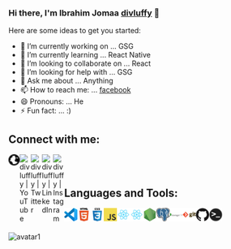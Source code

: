### Hi there, I'm Ibrahim Jomaa [divluffy][website] 👋 


Here are some ideas to get you started:

- 🔭 I’m currently working on ... GSG
- 🌱 I’m currently learning ... React Native
- 👯 I’m looking to collaborate on ...  React
- 🤔 I’m looking for help with ... GSG
- 💬 Ask me about ... Anything
- 📫 How to reach me: ... [facebook](https://www.facebook.com/div.luffy/)
- 😄 Pronouns: ... He
- ⚡ Fun fact: ... :)

## Connect with me:

[<img align="left" alt="divluffy" width="22px" src="https://raw.githubusercontent.com/iconic/open-iconic/master/svg/globe.svg" />][website]
[<img align="left" alt="divluffy | YouTube" width="22px" src="https://cdn.jsdelivr.net/npm/simple-icons@v3/icons/youtube.svg" />][youtube]
[<img align="left" alt="divluffy | Twitter" width="22px" src="https://cdn.jsdelivr.net/npm/simple-icons@3.13.0/icons/instagram.svg" />][instagram]
[<img align="left" alt="divluffy | LinkedIn" width="22px" src="https://cdn.jsdelivr.net/npm/simple-icons@v3/icons/linkedin.svg" />][linkedin]
[<img align="left" alt="divluffy | Instagram" width="22px" src="https://cdn.jsdelivr.net/npm/simple-icons@3.13.0/icons/facebook.svg" />][facebook]

<br />
<br />

## Languages and Tools:

[<img align="left" alt="Visual Studio Code" width="26px" src="https://raw.githubusercontent.com/github/explore/80688e429a7d4ef2fca1e82350fe8e3517d3494d/topics/visual-studio-code/visual-studio-code.png" />][website]

[<img align="left" alt="HTML5" width="26px" src="https://raw.githubusercontent.com/github/explore/80688e429a7d4ef2fca1e82350fe8e3517d3494d/topics/html/html.png" />][website]

[<img align="left" alt="CSS3" width="26px" src="https://raw.githubusercontent.com/github/explore/80688e429a7d4ef2fca1e82350fe8e3517d3494d/topics/css/css.png" />][website]

[<img align="left" alt="JavaScript" width="26px" src="https://raw.githubusercontent.com/github/explore/80688e429a7d4ef2fca1e82350fe8e3517d3494d/topics/javascript/javascript.png" />][website]

[<img align="left" alt="React" width="26px" src="https://raw.githubusercontent.com/github/explore/80688e429a7d4ef2fca1e82350fe8e3517d3494d/topics/react/react.png" />][website]

[<img align="left" alt="React" width="26px" src="https://raw.githubusercontent.com/github/explore/80688e429a7d4ef2fca1e82350fe8e3517d3494d/topics/react/react.png" />][website]

[<img align="left" alt="Node.js" width="26px" src="https://raw.githubusercontent.com/github/explore/80688e429a7d4ef2fca1e82350fe8e3517d3494d/topics/nodejs/nodejs.png" />][website]

[<img align="left" alt="Node.js" width="26px" src="https://raw.githubusercontent.com/github/explore/80688e429a7d4ef2fca1e82350fe8e3517d3494d/topics/postgresql/postgresql.png" />][website]

[<img align="left" alt="MongoDB" width="26px" src="https://raw.githubusercontent.com/github/explore/80688e429a7d4ef2fca1e82350fe8e3517d3494d/topics/mongodb/mongodb.png" />][website]

[<img align="left" alt="Git" width="26px" src="https://raw.githubusercontent.com/github/explore/80688e429a7d4ef2fca1e82350fe8e3517d3494d/topics/git/git.png" />][website]

[<img align="left" alt="GitHub" width="26px" src="https://raw.githubusercontent.com/github/explore/78df643247d429f6cc873026c0622819ad797942/topics/github/github.png" />][website]

[<img align="left" alt="Terminal" width="26px" src="https://raw.githubusercontent.com/github/explore/80688e429a7d4ef2fca1e82350fe8e3517d3494d/topics/terminal/terminal.png" />][website]

<br />
<br />

![avatar1](https://user-images.githubusercontent.com/78326620/145672578-79de6ab2-bed3-47e2-a084-0ba08ec51fb8.gif)




[website]: https://divluffy.netlify.app/
[youtube]: https://www.youtube.com/channel/UCpi7b6EQqRGoMeVYBgMQJ-A
[instagram]: https://www.instagram.com/devnluffy
[linkedin]: https://www.linkedin.com/in/ijomaa
[facebook]: https://www.facebook.com/div.luffy

